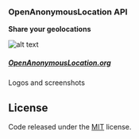 ### OpenAnonymousLocation API

**Share your geolocations**

![alt text](http://openanonymouslocation.org/img/logov5_64x64.png "OpenAnonymousLocation")

##### [OpenAnonymousLocation.org](http://openanonymouslocation.org)

Logos and screenshots



## License
Code released under the [MIT](https://github.com/BlackrockDigital/startbootstrap-new-age/blob/gh-pages/LICENSE) license.

